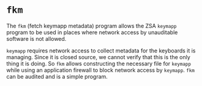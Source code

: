 # `fkm`

The `fkm` (fetch keymapp metadata) program allows the ZSA `keymapp` program to be used in places where network access by unauditable software is not allowed.

`keymapp` requires network access to collect metadata for the keyboards it is managing. Since it is closed source, we cannot verify that this is the only thing it is doing. So `fkm` allows constructing the necessary file for `keymapp` while using an application firewall to block network access by `keymapp`. `fkm` can be audited and is a simple program.